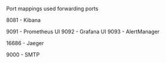Port mappings used forwarding ports

 8081 - Kibana
 
 9091 - Prometheus UI
 9092 - Grafana UI
 9093 - AlertManager
 
 16686 - Jaeger
 
 9000 - SMTP